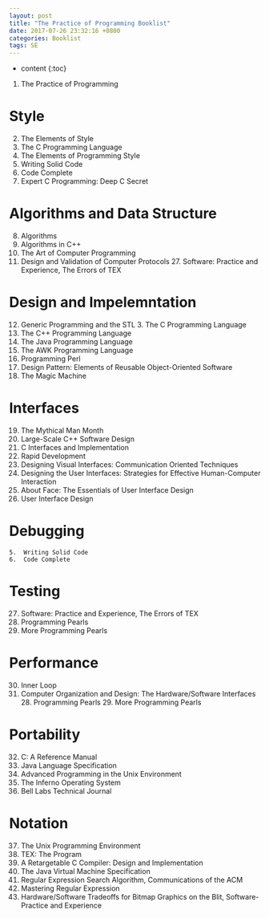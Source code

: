 ```yaml
---
layout: post
title: "The Practice of Programming Booklist"
date: 2017-07-26 23:32:16 +0800
categories: Booklist
tags: SE
---
```


* content
{:toc}

1.  The Practice of Programming

# Style

2.  The Elements of Style
3.  The C Programming Language
4.  The Elements of Programming Style
5.  Writing Solid Code
6.  Code Complete
7.  Expert C Programming: Deep C Secret

# Algorithms and Data Structure

8.  Algorithms
9.  Algorithms in C++
10. The Art of Computer Programming
11. Design and Validation of Computer Protocols
    27. Software: Practice and Experience, The Errors of TEX

# Design and Impelemntation

12. Generic Programming and the STL
    3.  The C Programming Language
13. The C++ Programming Language
14. The Java Programming Language
15. The AWK Programming Language
16. Programming Perl
17. Design Pattern: Elements of Reusable Object-Oriented Software
18. The Magic Machine

# Interfaces

19. The Mythical Man Month
20. Large-Scale C++ Software Design
21. C Interfaces and Implementation
22. Rapid Development
23. Designing Visual Interfaces: Communication Oriented Techniques
24. Designing the User Interfaces: Strategies for Effective Human-Computer Interaction
25. About Face: The Essentials of User Interface Design
26. User Interface Design

# Debugging

    5.  Writing Solid Code
    6.  Code Complete

# Testing

27. Software: Practice and Experience, The Errors of TEX
28. Programming Pearls
29. More Programming Pearls

# Performance

30. Inner Loop
31. Computer Organization and Design: The Hardware/Software Interfaces
    28. Programming Pearls
    29. More Programming Pearls

# Portability

32. C: A Reference Manual
33. Java Language Specification
34. Advanced Programming in the Unix Environment
36. The Inferno Operating System
36. Bell Labs Technical Journal

# Notation

37. The Unix Programming Environment
38. TEX: The Program
39. A Retargetable C Compiler: Design and Implementation
40. The Java Virtual Machine Specification
41. Regular Expression Search Algorithm, Communications of the ACM
42. Mastering Regular Expression
43. Hardware/Software Tradeoffs for Bitmap Graphics on the Blit, Software-Practice and Experience

